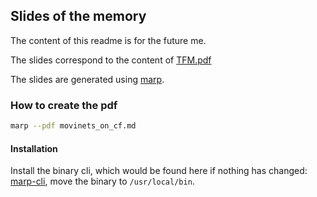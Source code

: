 ## Slides of the memory

The content of this readme is for the future me.

The slides correspond to the content of [TFM.pdf](/TFM_CIDaeN/TFM.pdf)

The slides are generated using [marp](https://github.com/marp-team/marp/blob/main/README.md).

### How to create the pdf

```bash
marp --pdf movinets_on_cf.md
```

#### Installation

Install the binary cli, which would be found here if nothing has changed: [marp-cli](https://github.com/marp-team/marp-cli/releases), move the binary to `/usr/local/bin`.

